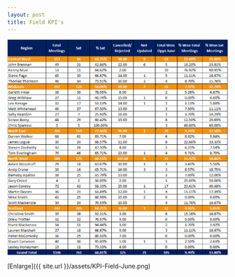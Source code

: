```yaml
---
layout: post
title: Field KPI's
---
```



![My helpful screenshot](/assets/KPI-Field-June.png)

[Enlarge]({{ site.url }}/assets/KPI-Field-June.png)
